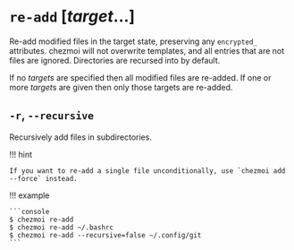 # `re-add` [*target*...]

Re-add modified files in the target state, preserving any `encrypted_`
attributes. chezmoi will not overwrite templates, and all entries that are not
files are ignored. Directories are recursed into by default.

If no *target*s are specified then all modified files are re-added. If one or
more *target*s are given then only those targets are re-added.

## `-r`, `--recursive`

Recursively add files in subdirectories.

!!! hint

    If you want to re-add a single file unconditionally, use `chezmoi add --force` instead.

!!! example

    ```console
    $ chezmoi re-add
    $ chezmoi re-add ~/.bashrc
    $ chezmoi re-add --recursive=false ~/.config/git
    ```
